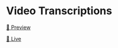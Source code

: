 # Video Transcriptions

[🎥 Preview](https://www.loom.com/share/26e64786137a47938df998b1a95b8788?sid=bb602f24-9f5d-40ec-8b25-c3e10e406a88)

[🚀 Live](https://judithsanchez.github.io/text-with-translations/)
